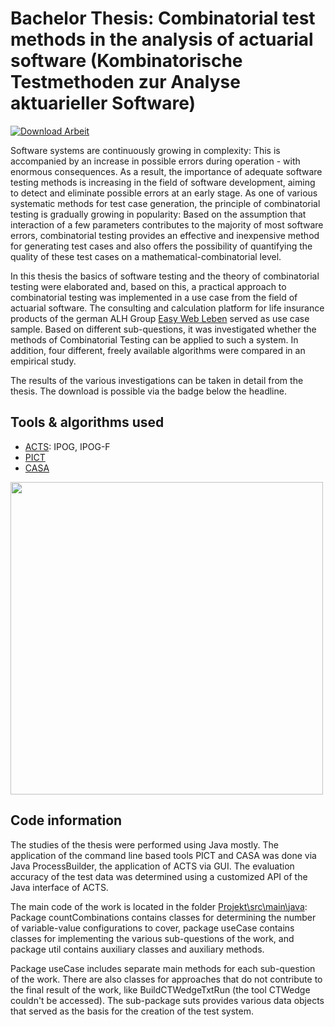 # Bachelor Thesis: Combinatorial test methods in the analysis of actuarial software (Kombinatorische Testmethoden zur Analyse aktuarieller Software)

[![Download Arbeit](https://img.shields.io/badge/Download--PDF-Arbeit-green)](https://github.com/gsindlinger/Combinatorial-Testing-Use-Case/raw/main/Arbeit/file.pdf)

Software systems are continuously growing in complexity: This is accompanied by an increase in possible errors during operation - with enormous consequences. As a result, the importance of adequate software testing methods is increasing in the field of software development, aiming to detect and eliminate possible errors at an early stage.  As one of various systematic methods for test case generation, the principle of combinatorial testing is gradually growing in popularity: Based on the assumption that interaction of a few parameters contributes to the majority of most software errors, combinatorial testing provides an effective and inexpensive method for generating test cases and also offers the possibility of quantifying the quality of these test cases on a mathematical-combinatorial level.

In this thesis the basics of software testing and the theory of combinatorial testing were elaborated and, based on this, a practical approach to combinatorial testing was implemented in a use case from the field of actuarial software. The consulting and calculation platform for life insurance products of the german ALH Group [Easy Web Leben](https://www.al-h.de/Appserver/EasyWeb/App/Cockpit) served as use case sample. Based on different sub-questions, it was investigated whether the methods of Combinatorial Testing can be applied to such a system. In addition, four different, freely available algorithms were compared in an empirical study.

The results of the various investigations can be taken in detail from the thesis. The download is possible via the badge below the headline.

## Tools & algorithms used
- [ACTS](https://www.nist.gov/programs-projects/combinatorial-testing "ACTS"): IPOG, IPOG-F
- [PICT](https://github.com/microsoft/pict "PICT")
- [CASA](http://cse.unl.edu/~citportal/ "CASA")

<img src="https://github.com/gsindlinger/Combinatorial-Testing-Use-Case/blob/main/Arbeit/images/Algorithmen_%C3%9Cbersicht.jpg" width="500">


## Code information

The studies of the thesis were performed using Java mostly. The application of the command line based tools PICT and CASA was done via Java ProcessBuilder, the application of ACTS via GUI. The evaluation accuracy of the test data was determined using a customized API of the Java interface of ACTS. 

The main code of the work is located in the folder [Projekt\src\main\java](https://github.com/gsindlinger/Combinatorial-Testing-Use-Case/tree/main/Projekt/src/main/java "Projekt\src\main\java"): Package countCombinations contains classes for determining the number of variable-value configurations to cover, package useCase contains classes for implementing the various sub-questions of the work, and package util contains auxiliary classes and auxiliary methods.

Package useCase includes separate main methods for each sub-question of the work. There are also classes for approaches that do not contribute to the final result of the work, like BuildCTWedgeTxtRun (the tool CTWedge couldn't be accessed). The sub-package suts provides various data objects that served as the basis for the creation of the test system.

